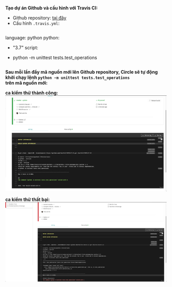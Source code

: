 **Tạo dự án Github và cấu hình với Travis CI:**
- Github repository: [tại đây](https://github.com/thailh12/INT3117-CI) <br>
- Cấu hình ```.travis.yml```:
    ```yml
language: python
python:
 - "3.7"
script:
 - python -m unittest tests.test_operations

    ```

**Sau mỗi lần đẩy mã nguồn mới lên Github repository, Circle sẽ tự động khởi chạy lệnh ```python -m unittest tests.test_operations```<br>
 trên mã nguồn mới:**
 
 **ca kiểm thử thành công:**
![](./Images/Chapter4-2-test-passed.png)

**ca kiểm thử thất bại:**
![](./Images/Chapter4-2-test-failed.png)
